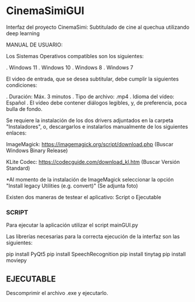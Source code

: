 # CinemaSimiGUI
Interfaz del proyecto CinemaSimi: Subtitulado de cine al quechua utilizando deep learning

MANUAL DE USUARIO:

Los Sistemas Operativos compatibles son los siguientes:

  . Windows 11
  . Windows 10
  . Windows 8
  . Windows 7
  
El video de entrada, que se desea subtitular, debe cumplir la siguientes condiciones:

  . Duración: Máx. 3 minutos
  . Tipo  de archivo: .mp4
  . Idioma del vídeo: Español
  . El vídeo debe contener diálogos legibles, y, de preferencia, poca bulla de fondo.
  
 
 Se requiere la instalación de los dos drivers adjuntados en la carpeta "Instaladores", o, descargarlos e instalarlos manualmente de los siguientes enlaces:
 
 ImageMagick: https://imagemagick.org/script/download.php  (Buscar Windows Binary Release)
 
 KLite Codec: https://codecguide.com/download_kl.htm       (Buscar Versión Standard) 
 
 *Al momento de la instalación de ImageMagick seleccionar la opción "Install legacy Utilities (e.g. convert)"  (Se adjunta foto)
 
 Existen dos maneras de testear el aplicativo: Script o Ejecutable
  
### SCRIPT  

Para ejecutar la aplicación utilizar el script mainGUI.py

Las librerías necesarias para la correcta ejecución de la interfaz son las siguientes:

pip install PyQt5
pip install SpeechRecognition
pip install tinytag
pip install moviepy

## EJECUTABLE

Descomprimir el archivo .exe y ejecutarlo.


